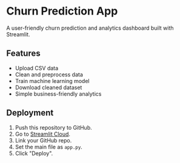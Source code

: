 # Churn Prediction App

A user-friendly churn prediction and analytics dashboard built with Streamlit.

## Features
- Upload CSV data
- Clean and preprocess data
- Train machine learning model
- Download cleaned dataset
- Simple business-friendly analytics

## Deployment
1. Push this repository to GitHub.
2. Go to [Streamlit Cloud](https://share.streamlit.io/).
3. Link your GitHub repo.
4. Set the main file as `app.py`.
5. Click "Deploy".

